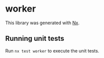 # worker

This library was generated with [Nx](https://nx.dev).

## Running unit tests

Run `nx test worker` to execute the unit tests.
